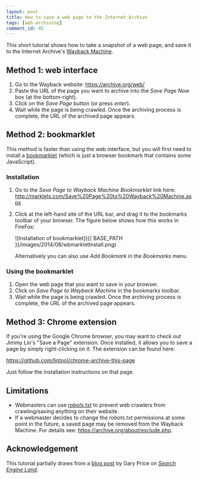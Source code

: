 ```yaml
---
layout: post
title: How to save a web page to the Internet Archive
tags: [web-archiving]
comment_id: 45
---
```

This short tutorial shows how to take a snapshot of a web page, and save it to the Internet Archive's [Wayback Machine](http://en.wikipedia.org/wiki/Wayback_Machine).

<!-- more -->

## Method 1: web interface

1. Go to the Wayback website: <https://archive.org/web/>
2. Paste the URL of the page you want to archive into the *Save Page Now* box (at the bottom-right).
3. Click on the *Save Page* button (or press *enter*).
4. Wait while the page is being crawled. Once the archiving process is complete, the URL of the archived page appears.

## Method 2: bookmarklet
This method is faster than using the web interface, but you will first need to install a [bookmarklet](http://en.wikipedia.org/wiki/Bookmarklet) (which is just a browser bookmark that contains some JavaScript).

### Installation
1. Go to the *Save Page to Wayback Machine Bookmarklet* link here: 
    <http://marklets.com/Save%20Page%20to%20Wayback%20Machine.aspx>

2. Click at the left-hand site of the URL bar, and drag it to the bookmarks toolbar of your browser. The figure below shows how this works in FireFox: 

   ![Installation of bookmarklet]({{ BASE_PATH }}/images/2014/08/wbmarkletInstall.png)

   Alternatively you can also use *Add Bookmark* in the *Bookmarks* menu.

### Using the bookmarklet
1. Open the web page that you want to save in your browser.
2. Click on *Save Page to Wayback Machine* in the bookmarks toolbar.
3. Wait while the page is being crawled. Once the archiving process is complete, the URL of the archived page appears.

## Method 3: Chrome extension
If you're using the Google Chrome browser, you may want to check out Jimmy Lin's "Save a Page" extension. Once installed, it allows you to save a page by simply right-clicking on it. The extension can be found here:

<https://github.com/lintool/chrome-archive-this-page>

Just follow the installation instructions on that page.

## Limitations
* Webmasters can use [*robots.txt*](http://en.wikipedia.org/wiki/Robots_exclusion_standard) to prevent web crawlers from crawling/saving anything on their website. 
* If a webmaster decides to change the *robots.txt* permissions at some point in the future, a saved page may be removed from the Wayback Machine. For details see: <https://archive.org/about/exclude.php>.

## Acknowledgement
This tutorial partially draws from a [blog post](http://searchengineland.com/save-urls-wayback-machine-demand-191150) by Gary Price on [*Search Engine Land*](http://searchengineland.com/).
